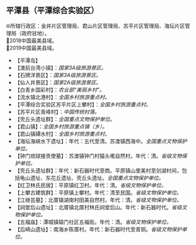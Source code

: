## 平潭县（平潭综合实验区）  
🌐所辖行政区：金井片区管理局、君山片区管理局、苏平片区管理局、海坛片区管理局（政府驻地）。  
🏅2018中国最美县域。  
🏅2019中国最美县域。  

* 【平潭岛】  
* 【澳前台湾小镇】：*国家3A级旅游景区。*  
* 【石牌洋景区】：*国家3A级旅游景区。*  
* 【仙人井景区】：*国家2A级旅游景区。*  
* 【白青乡国彩村】：*农业部“美丽乡村”。*  
* 【流水镇北港村】：*全国乡村旅游重点村。*  
* 【平潭综合实验区苏平片区上攀村】：*全国乡村旅游重点村。*  
* 【苏平片区青峰村】：*中国传统村落。*  
* 【壳丘头遗址群】：*全国重点文物保护单位。*  
* 【君山镇】：*全国乡村旅游重点镇（乡）。*  
* 【君山镇磹水村】：*全国乡村旅游重点村。*  
* 【海坛海峡水下遗址】：年代：五代至清。苏澳镇西海中。*全国重点文物保护单位。*  
* 【钟门琉球接贡使墓】：苏澳镇钟门村猫头墘自然村。年代：清。*省级文物保护单位。*  
* 【壳丘头遗址群】：年代：新石器时代至商。平原镇山里美村至剑湖村间，包括龟山遗址、东花丘遗址、壳丘头遗址。*全国重点文物保护单位。*  
* 【红卫林氏民居】：平原镇红卫村。年代：清。*省级文物保护单位。*  
* 【上攀古建筑群】：平原镇上攀村。年代：清至民国。*省级文物保护单位。*  
* 【江继芸墓】：北厝镇湖南村田美自然村。年代：清。*省级文物保护单位。*  
* 【祠堂后山遗址】：北厝镇北厝村林氏祠堂后山。年代：新石器时代。*省级文物保护单位。*  
* 【五福庙】：潭城镇辕门社区五福街。年代：清。*省级文物保护单位。*  
* 【后崎山遗址】：南海乡陈厝村。年代：新石器时代至青铜。*省级文物保护单位。*  